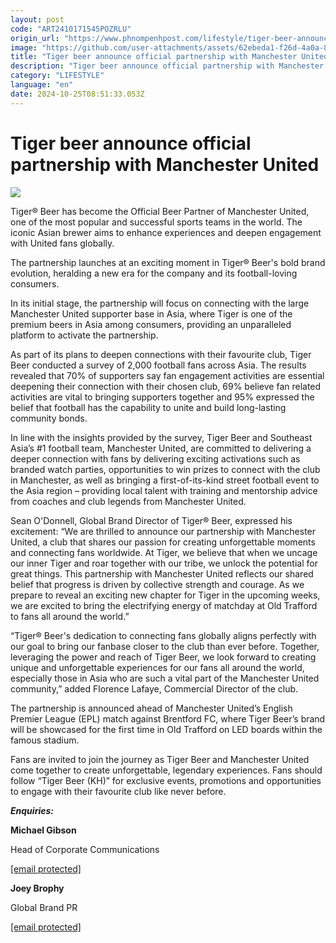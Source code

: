 ```yaml
---
layout: post
code: "ART2410171545POZRLU"
origin_url: "https://www.phnompenhpost.com/lifestyle/tiger-beer-announce-official-partnership-with-manchester-united"
image: "https://github.com/user-attachments/assets/62ebeda1-f26d-4a0a-85bc-23922ead212c"
title: "Tiger beer announce official partnership with Manchester United"
description: "​​Tiger beer announce official partnership with Manchester United​"
category: "LIFESTYLE"
language: "en"
date: 2024-10-25T08:51:33.053Z
---
```


# Tiger beer announce official partnership with Manchester United

![](https://github.com/user-attachments/assets/4a1c90fe-6ea9-4820-a45d-ac700cfb1093)

Tiger® Beer has become the Official Beer Partner of Manchester United, one of the most popular and successful sports teams in the world. The iconic Asian brewer aims to enhance experiences and deepen engagement with United fans globally.

The partnership launches at an exciting moment in Tiger® Beer's bold brand evolution, heralding a new era for the company and its football-loving consumers. 

In its initial stage, the partnership will focus on connecting with the large Manchester United supporter base in Asia, where Tiger is one of the premium beers in Asia among consumers, providing an unparalleled platform to activate the partnership.

As part of its plans to deepen connections with their favourite club, Tiger Beer conducted a survey of 2,000 football fans across Asia. The results revealed that 70% of supporters say fan engagement activities are essential deepening their connection with their chosen club, 69% believe fan related activities are vital to bringing supporters together and 95% expressed the belief that football has the capability to unite and build long-lasting community bonds. 

In line with the insights provided by the survey, Tiger Beer and Southeast Asia’s #1 football team, Manchester United, are committed to delivering a deeper connection with fans by delivering exciting activations such as branded watch parties, opportunities to win prizes to connect with the club in Manchester, as well as bringing a first-of-its-kind street football event to the Asia region – providing local talent with training and mentorship advice from coaches and club legends from Manchester United. 

Sean O'Donnell, Global Brand Director of Tiger® Beer, expressed his excitement: “We are thrilled to announce our partnership with Manchester United, a club that shares our passion for creating unforgettable moments and connecting fans worldwide. At Tiger, we believe that when we uncage our inner Tiger and roar together with our tribe, we unlock the potential for great things. This partnership with Manchester United reflects our shared belief that progress is driven by collective strength and courage. As we prepare to reveal an exciting new chapter for Tiger in the upcoming weeks, we are excited to bring the electrifying energy of matchday at Old Trafford to fans all around the world.”

“Tiger® Beer's dedication to connecting fans globally aligns perfectly with our goal to bring our fanbase closer to the club than ever before. Together, leveraging the power and reach of Tiger Beer, we look forward to creating unique and unforgettable experiences for our fans all around the world, especially those in Asia who are such a vital part of the Manchester United community,” added Florence Lafaye, Commercial Director of the club.

The partnership is announced ahead of Manchester United’s English Premier League (EPL) match against Brentford FC, where Tiger Beer’s brand will be showcased for the first time in Old Trafford on LED boards within the famous stadium.

Fans are invited to join the journey as Tiger Beer and Manchester United come together to create unforgettable, legendary experiences. Fans should follow “Tiger Beer (KH)” for exclusive events, promotions and opportunities to engage with their favourite club like never before.

_**Enquiries:**_ 

**Michael Gibson**

Head of Corporate Communications

[\[email protected\]](/cdn-cgi/l/email-protection)

  
**Joey Brophy**

Global Brand PR

[\[email protected\]](/cdn-cgi/l/email-protection)